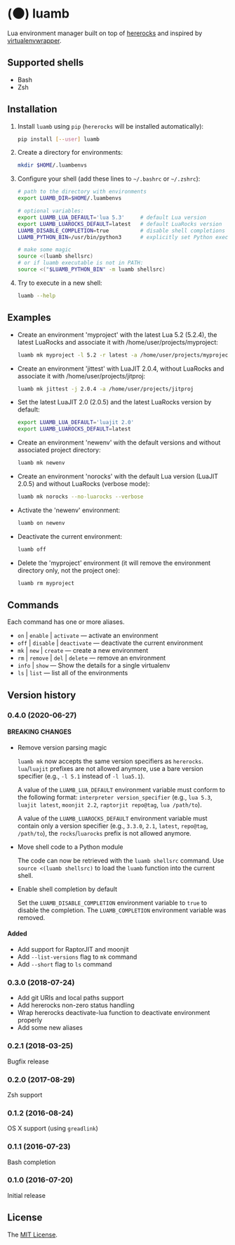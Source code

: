 # (🌑) luamb

Lua environment manager built on top of [hererocks](https://github.com/luarocks/hererocks) and inspired by [virtualenvwrapper](https://bitbucket.org/virtualenvwrapper/virtualenvwrapper).


## Supported shells

  * Bash
  * Zsh


## Installation

  1. Install `luamb` using `pip` (`hererocks` will be installed automatically):

      ```sh
      pip install [--user] luamb
      ```

  2. Create a directory for environments:

      ```sh
      mkdir $HOME/.luambenvs
      ```

  3. Configure your shell (add these lines to `~/.bashrc` or `~/.zshrc`):

      ```sh
      # path to the directory with environments
      export LUAMB_DIR=$HOME/.luambenvs

      # optional variables:
      export LUAMB_LUA_DEFAULT='lua 5.3'     # default Lua version
      export LUAMB_LUAROCKS_DEFAULT=latest   # default LuaRocks version
      LUAMB_DISABLE_COMPLETION=true          # disable shell completions
      LUAMB_PYTHON_BIN=/usr/bin/python3      # explicitly set Python executable

      # make some magic
      source <(luamb shellsrc)
      # or if luamb executable is not in PATH:
      source <("$LUAMB_PYTHON_BIN" -m luamb shellsrc)
      ```

  4. Try to execute in a new shell:

      ```sh
      luamb --help
      ```


## Examples

  * Create an environment 'myproject' with the latest Lua 5.2 (5.2.4), the latest LuaRocks and associate it with /home/user/projects/myproject:

    ```sh
    luamb mk myproject -l 5.2 -r latest -a /home/user/projects/myproject
    ```

  * Create an environment 'jittest' with LuaJIT 2.0.4, without LuaRocks and associate it with /home/user/projects/jitproj:

    ```sh
    luamb mk jittest -j 2.0.4 -a /home/user/projects/jitproj
    ```

  * Set the latest LuaJIT 2.0 (2.0.5) and the latest LuaRocks version by default:

    ```sh
    export LUAMB_LUA_DEFAULT='luajit 2.0'
    export LUAMB_LUAROCKS_DEFAULT=latest
    ```

  * Create an environment 'newenv' with the default versions and without associated project directory:

    ```sh
    luamb mk newenv
    ```

  * Create an environment 'norocks' with the default Lua version (LuaJIT 2.0.5) and without LuaRocks (verbose mode):

    ```sh
    luamb mk norocks --no-luarocks --verbose
    ```

  * Activate the 'newenv' environment:

    ```sh
    luamb on newenv
    ```

  * Deactivate the current environment:

    ```sh
    luamb off
    ```

  * Delete the 'myproject' environment (it will remove the environment directory only, not the project one):

    ```sh
    luamb rm myproject
    ```


## Commands

Each command has one or more aliases.

  * `on` | `enable` | `activate` — activate an environment
  * `off` | `disable` | `deactivate` — deactivate the current environment
  * `mk` | `new` | `create` — create a new environment
  * `rm` | `remove` | `del` | `delete` — remove an environment
  * `info` | `show` — Show the details for a single virtualenv
  * `ls` | `list` — list all of the environments


## Version history

### 0.4.0 (2020-06-27)

#### BREAKING CHANGES

  - Remove version parsing magic

    `luamb mk` now accepts the same version specifiers as `hererocks`. `lua`/`luajit` prefixes are not allowed anymore, use a bare version specifier (e.g., `-l 5.1` instead of `-l lua5.1`).

    A value of the `LUAMB_LUA_DEFAULT` environment variable must conform to the following format: `interpreter version_specifier` (e.g., `lua 5.3`, `luajit latest`, `moonjit 2.2`, `raptorjit repo@tag`, `lua /path/to`).

    A value of the `LUAMB_LUAROCKS_DEFAULT` environment variable must contain only a version specifier (e.g., `3.3.0`, `2.1`, `latest`, `repo@tag`, `/path/to`), the `rocks`/`luarocks` prefix is not allowed anymore.

  - Move shell code to a Python module

    The code can now be retrieved with the `luamb shellsrc` command. Use `source <(luamb shellsrc)` to load the `luamb` function into the current shell.

  - Enable shell completion by default

    Set the `LUAMB_DISABLE_COMPLETION` environment variable to `true` to disable the completion.
    The `LUAMB_COMPLETION` environment variable was removed.

#### Added

  - Add support for RaptorJIT and moonjit
  - Add `--list-versions` flag to `mk` command
  - Add `--short` flag to `ls` command

### 0.3.0 (2018-07-24)

  - Add git URIs and local paths support
  - Add hererocks non-zero status handling
  - Wrap hererocks deactivate-lua function to deactivate environment properly
  - Add some new aliases

### 0.2.1 (2018-03-25)

Bugfix release

### 0.2.0 (2017-08-29)

Zsh support

### 0.1.2 (2016-08-24)

OS X support (using `greadlink`)

### 0.1.1 (2016-07-23)

Bash completion

### 0.1.0 (2016-07-20)

Initial release


## License

The [MIT License](https://github.com/un-def/luamb/blob/master/LICENSE).
